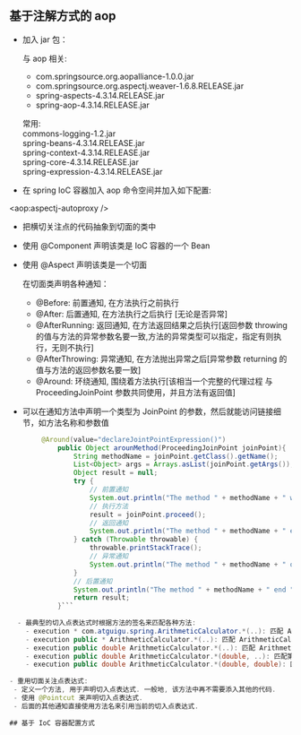 ## 基于注解方式的 aop- 加入 jar 包：        与 aop 相关:    - com.springsource.org.aopalliance-1.0.0.jar<br/>    - com.springsource.org.aspectj.weaver-1.6.8.RELEASE.jar<br/>    - spring-aspects-4.3.14.RELEASE.jar<br/>    - spring-aop-4.3.14.RELEASE.jar<br/>    常用:<br/>    commons-logging-1.2.jar<br/>    spring-beans-4.3.14.RELEASE.jar<br/>    spring-context-4.3.14.RELEASE.jar<br/>    spring-core-4.3.14.RELEASE.jar<br/>    spring-expression-4.3.14.RELEASE.jar<br/>    - 在 spring IoC 容器加入 aop 命令空间并加入如下配置: <!-- 使用 aspectj 起作用：自动匹配相应的类生成代理对象 --> <aop:aspectj-autoproxy />- 把横切关注点的代码抽象到切面的类中 - 使用 @Component 声明该类是 IoC 容器的一个 Bean  -  使用 @Aspect 声明该类是一个切面        在切面类声明各种通知：    - @Before: 前置通知, 在方法执行之前执行    - @After: 后置通知, 在方法执行之后执行 [无论是否异常]    - @AfterRunning: 返回通知, 在方法返回结果之后执行[返回参数 throwing 的值与方法的异常参数名要一致,方法的异常类型可以指定，指定有则执行，无则不执行]     - @AfterThrowing: 异常通知, 在方法抛出异常之后[异常参数 returning 的值与方法的返回参数名要一致]     - @Around: 环绕通知, 围绕着方法执行[该相当一个完整的代理过程 与 ProceedingJoinPoint 参数共同使用，并且方法有返回值]- 可以在通知方法中声明一个类型为 JoinPoint 的参数，然后就能访问链接细节，如方法名称和参数值```java         @Around(value="declareJointPointExpression()")            public Object arounMethod(ProceedingJoinPoint joinPoint){                String methodName = joinPoint.getClass().getName();                List<Object> args = Arrays.asList(joinPoint.getArgs());                Object result = null;                try {                    // 前置通知                    System.out.println("The method " + methodName + " with " + args);                    // 执行方法                    result = joinPoint.proceed();                    // 返回通知                    System.out.println("The method " + methodName + " end " + result);                } catch (Throwable throwable) {                    throwable.printStackTrace();                    // 异常通知                    System.out.println("The method " + methodName + " ocrrous thorw " + throwable);                }                // 后置通知                System.out.println("The method " + methodName + " end " + result);                return result;            }```      - 最典型的切入点表达式时根据方法的签名来匹配各种方法:    - execution * com.atguigu.spring.ArithmeticCalculator.*(..): 匹配 ArithmeticCalculator 中声明的所有方法,第一个 * 代表任意修饰符及任意返回值. 第二个 * 代表任意方法. .. 匹配任意数量的参数. 若目标类与接口与该切面在同一个包中, 可以省略包名.    - execution public * ArithmeticCalculator.*(..): 匹配 ArithmeticCalculator 接口的所有公有方法.    - execution public double ArithmeticCalculator.*(..): 匹配 ArithmeticCalculator 中返回 double 类型数值的方法    - execution public double ArithmeticCalculator.*(double, ..): 匹配第一个参数为 double 类型的方法, .. 匹配任意数量任意类型的参数    - execution public double ArithmeticCalculator.*(double, double): 匹配参数类型为 double, double 类型的方法. - 重用切面关注点表达式: - 定义一个方法, 用于声明切入点表达式. 一般地, 该方法中再不需要添入其他的代码. - 使用 @Pointcut 来声明切入点表达式. - 后面的其他通知直接使用方法名来引用当前的切入点表达式.   ## 基于 IoC 容器配置方式